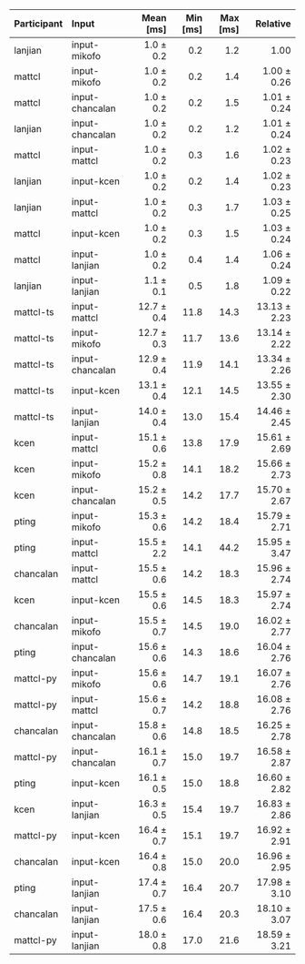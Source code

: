 | Participant | Input | Mean [ms] | Min [ms] | Max [ms] | Relative |
|:---|:---|---:|---:|---:|---:|
| lanjian | input-mikofo | 1.0 ± 0.2 | 0.2 | 1.2 | 1.00 |
| mattcl | input-mikofo | 1.0 ± 0.2 | 0.2 | 1.4 | 1.00 ± 0.26 |
| mattcl | input-chancalan | 1.0 ± 0.2 | 0.2 | 1.5 | 1.01 ± 0.24 |
| lanjian | input-chancalan | 1.0 ± 0.2 | 0.2 | 1.2 | 1.01 ± 0.24 |
| mattcl | input-mattcl | 1.0 ± 0.2 | 0.3 | 1.6 | 1.02 ± 0.23 |
| lanjian | input-kcen | 1.0 ± 0.2 | 0.2 | 1.4 | 1.02 ± 0.23 |
| lanjian | input-mattcl | 1.0 ± 0.2 | 0.3 | 1.7 | 1.03 ± 0.25 |
| mattcl | input-kcen | 1.0 ± 0.2 | 0.3 | 1.5 | 1.03 ± 0.24 |
| mattcl | input-lanjian | 1.0 ± 0.2 | 0.4 | 1.4 | 1.06 ± 0.24 |
| lanjian | input-lanjian | 1.1 ± 0.1 | 0.5 | 1.8 | 1.09 ± 0.22 |
| mattcl-ts | input-mattcl | 12.7 ± 0.4 | 11.8 | 14.3 | 13.13 ± 2.23 |
| mattcl-ts | input-mikofo | 12.7 ± 0.3 | 11.7 | 13.6 | 13.14 ± 2.22 |
| mattcl-ts | input-chancalan | 12.9 ± 0.4 | 11.9 | 14.1 | 13.34 ± 2.26 |
| mattcl-ts | input-kcen | 13.1 ± 0.4 | 12.1 | 14.5 | 13.55 ± 2.30 |
| mattcl-ts | input-lanjian | 14.0 ± 0.4 | 13.0 | 15.4 | 14.46 ± 2.45 |
| kcen | input-mattcl | 15.1 ± 0.6 | 13.8 | 17.9 | 15.61 ± 2.69 |
| kcen | input-mikofo | 15.2 ± 0.8 | 14.1 | 18.2 | 15.66 ± 2.73 |
| kcen | input-chancalan | 15.2 ± 0.5 | 14.2 | 17.7 | 15.70 ± 2.67 |
| pting | input-mikofo | 15.3 ± 0.6 | 14.2 | 18.4 | 15.79 ± 2.71 |
| pting | input-mattcl | 15.5 ± 2.2 | 14.1 | 44.2 | 15.95 ± 3.47 |
| chancalan | input-mattcl | 15.5 ± 0.6 | 14.2 | 18.3 | 15.96 ± 2.74 |
| kcen | input-kcen | 15.5 ± 0.6 | 14.5 | 18.3 | 15.97 ± 2.74 |
| chancalan | input-mikofo | 15.5 ± 0.7 | 14.5 | 19.0 | 16.02 ± 2.77 |
| pting | input-chancalan | 15.6 ± 0.6 | 14.3 | 18.6 | 16.04 ± 2.76 |
| mattcl-py | input-mikofo | 15.6 ± 0.6 | 14.7 | 19.1 | 16.07 ± 2.76 |
| mattcl-py | input-mattcl | 15.6 ± 0.7 | 14.2 | 18.8 | 16.08 ± 2.76 |
| chancalan | input-chancalan | 15.8 ± 0.6 | 14.8 | 18.5 | 16.25 ± 2.78 |
| mattcl-py | input-chancalan | 16.1 ± 0.7 | 15.0 | 19.7 | 16.58 ± 2.87 |
| pting | input-kcen | 16.1 ± 0.5 | 15.0 | 18.8 | 16.60 ± 2.82 |
| kcen | input-lanjian | 16.3 ± 0.5 | 15.4 | 19.7 | 16.83 ± 2.86 |
| mattcl-py | input-kcen | 16.4 ± 0.7 | 15.1 | 19.7 | 16.92 ± 2.91 |
| chancalan | input-kcen | 16.4 ± 0.8 | 15.0 | 20.0 | 16.96 ± 2.95 |
| pting | input-lanjian | 17.4 ± 0.7 | 16.4 | 20.7 | 17.98 ± 3.10 |
| chancalan | input-lanjian | 17.5 ± 0.6 | 16.4 | 20.3 | 18.10 ± 3.07 |
| mattcl-py | input-lanjian | 18.0 ± 0.8 | 17.0 | 21.6 | 18.59 ± 3.21 |
